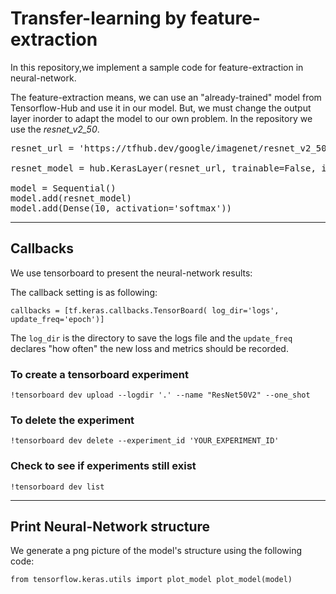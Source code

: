 # Transfer-learning by feature-extraction

In this repository,we implement a sample code for feature-extraction in neural-network.

The feature-extraction means, we can use an "already-trained" model from Tensorflow-Hub and use it in our model.
But, we must change the output layer inorder to adapt the model to our own problem.
In the repository we use the *resnet_v2_50*.

<pre>resnet_url = 'https://tfhub.dev/google/imagenet/resnet_v2_50/feature_vector/5'

resnet_model = hub.KerasLayer(resnet_url, trainable=False, input_shape=(224, 224, 3))

model = Sequential()
model.add(resnet_model)
model.add(Dense(10, activation='softmax')) </pre>

--------------------

## Callbacks

We use tensorboard to present the neural-network results:

The callback setting is as following:

`callbacks = [tf.keras.callbacks.TensorBoard( log_dir='logs',  update_freq='epoch')]`

The `log_dir` is the directory to save the logs file and the `update_freq` declares "how often" the new loss and metrics should be recorded.

### To create a tensorboard experiment
`!tensorboard dev upload --logdir '.' --name "ResNet50V2" --one_shot`

### To delete the experiment
`!tensorboard dev delete --experiment_id 'YOUR_EXPERIMENT_ID'`

### Check to see if experiments still exist
`!tensorboard dev list`

---------------------------

## Print Neural-Network structure

We generate a png picture of the model's structure using the following code:

`from tensorflow.keras.utils import plot_model
plot_model(model)
`